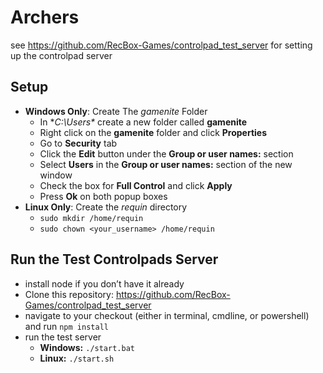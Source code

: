 # Archers

see https://github.com/RecBox-Games/controlpad_test_server for setting up the controlpad server

## Setup

- **Windows Only**: Create The *gamenite* Folder
    - In **C:\Users\** create a new folder called **gamenite**
    - Right click on the **gamenite** folder and click **Properties**
    - Go to **Security** tab
    - Click the **Edit** button under the **Group or user names:** section
    - Select **Users** in the **Group or user names:** section of the new window
    - Check the box for **Full Control** and click **Apply**
    - Press **Ok** on both popup boxes
- **Linux Only**: Create the *requin* directory
    - `sudo mkdir /home/requin`
    - `sudo chown <your_username> /home/requin`

## Run the Test Controlpads Server
- install node if you don’t have it already
- Clone this repository: https://github.com/RecBox-Games/controlpad_test_server
- navigate to your checkout (either in terminal, cmdline, or powershell) and run `npm install`
- run the test server
    - **Windows:** `./start.bat`
    - **Linux:** `./start.sh`
